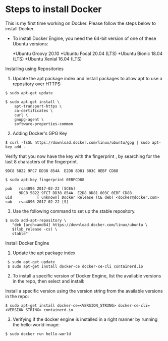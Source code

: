 # Steps to install Docker

This is my first time working on Docker. Please follow the steps below to install Docker.

* To install Docker Engine, you need the 64-bit version of one of these Ubuntu versions:

  *Ubuntu Groovy 20.10
  *Ubuntu Focal 20.04 (LTS)
  *Ubuntu Bionic 18.04 (LTS)
  *Ubuntu Xenial 16.04 (LTS)
  
Installing using Repositories

1. Update the apt package index and install packages to allow apt to use a repository over HTTPS:

````
$ sudo apt-get update

$ sudo apt-get install \
    apt-transport-https \
    ca-certificates \
    curl \
    gnupg-agent \
    software-properties-common
````
2. Adding Docker's GPG Key

````
$ curl -fsSL https://download.docker.com/linux/ubuntu/gpg | sudo apt-key add -
````
Verify that you now have the key with the fingerprint 
, by searching for the last 8 characters of the fingerprint.

````
9DC8 5822 9FC7 DD38 854A  E2D8 8D81 803C 0EBF CD88
````
````
$ sudo apt-key fingerprint 0EBFCD88

pub   rsa4096 2017-02-22 [SCEA]
      9DC8 5822 9FC7 DD38 854A  E2D8 8D81 803C 0EBF CD88
uid           [ unknown] Docker Release (CE deb) <docker@docker.com>
sub   rsa4096 2017-02-22 [S]
````
3. Use the following command to set up the stable repository.
````
$ sudo add-apt-repository \
   "deb [arch=amd64] https://download.docker.com/linux/ubuntu \
   $(lsb_release -cs) \
   stable"
````
Install Docker Engine

1. Update the apt package index
````
 $ sudo apt-get update
 $ sudo apt-get install docker-ce docker-ce-cli containerd.io
````
2. To install a specific version of Docker Engine, list the available versions in the repo, then select and install:

Install a specific version using the version string from the available versions in the repo:
````
$ sudo apt-get install docker-ce=<VERSION_STRING> docker-ce-cli=<VERSION_STRING> containerd.io
````
3. Verifying if the docker engine is installed in a right manner by running the hello-world image:
````
$ sudo docker run hello-world
````

